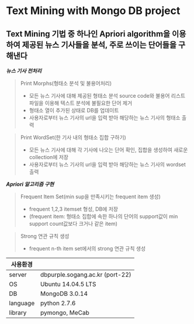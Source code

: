 **Text Mining with Mongo DB project**
========
Text Mining 기법 중 하나인 Apriori algorithm을 이용하여 제공된 뉴스 기사들을 분석, 주로 쓰이는 단어들을 구해낸다
-------

***뉴스 기사 전처리***

> Print Morphs(형태소 분석 및 불용어처리)
> - 모든 뉴스 기사에 대해 제공된 형태소 분석 source code와 불용어 리스트 파일을 이용해 텍스트 분석에 불필요한 단어 제거
> - 형태소 열이 추가된 상태로 DB를 업데이트
> - 사용자로부터 뉴스 기사의 url을 입력 받아 해당하는 뉴스 기사의 형태소 출력

> Print WordSet(한 기사 내의 형태소 집합 구하기)
> - 모든 뉴스 기사에 대해 각 기사에 나오는 단어 확인, 집합을 생성하여 새로운 collection에 저장
> - 사용자로부터 뉴스 기사의 url을 입력 받아 해당하는 뉴스 기사의 wordset 출력



***Apriori 알고리즘 구현***

> Frequent Item Set(min sup을 만족시키는 frequent item 생성)
> - frequent 1,2,3 itemset 형성, DB에 저장
> - (frequent item: 형태소 집합에 속한 하나의 단어의 support값이 min support count값보다 크거나 같은 item)


> Strong 연관 규칙 생성
> - frequent n-th item set에서의 strong 연관 규칙 생성



| 사용환경 |                                 |
| -------- | ------------------------------- |
| server   | dbpurple.sogang.ac.kr (port-22) |
| OS       | Ubuntu 14.04.5 LTS              |
| DB       | MongoDB 3.0.14                  |
| language | python 2.7.6                    |
| library  | pymongo, MeCab                  |

